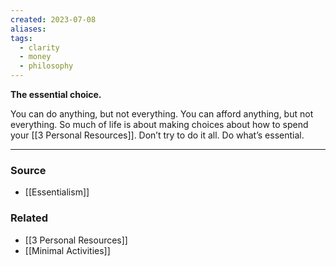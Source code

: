```yaml
---
created: 2023-07-08
aliases: 
tags:
  - clarity
  - money
  - philosophy
---
```

**The essential choice.**

You can do anything, but not everything. You can afford anything, but not everything. So much of life is about making choices about how to spend your [[3 Personal Resources]]. Don’t try to do it all. Do what’s essential.

****
### Source
- [[Essentialism]]

### Related
- [[3 Personal Resources]]
- [[Minimal Activities]]